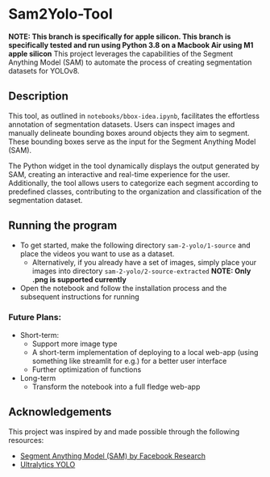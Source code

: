 # Sam2Yolo-Tool
**NOTE: This branch is specifically for apple silicon. This branch is specifically tested and run using Python 3.8 on a Macbook Air using M1 apple silicon**
This project leverages the capabilities of the Segment Anything Model (SAM) to automate the process of creating segmentation datasets for YOLOv8.

## Description

This tool, as outlined in `notebooks/bbox-idea.ipynb`, facilitates the effortless annotation of segmentation datasets. Users can inspect images and manually delineate bounding boxes around objects they aim to segment. These bounding boxes serve as the input for the Segment Anything Model (SAM).

The Python widget in the tool dynamically displays the output generated by SAM, creating an interactive and real-time experience for the user. Additionally, the tool allows users to categorize each segment according to predefined classes, contributing to the organization and classification of the segmentation dataset.

## Running the program

- To get started, make the following directory `sam-2-yolo/1-source` and place the videos you want to use as a dataset.
    - Alternatively, if you already have a set of images, simply place your images into directory `sam-2-yolo/2-source-extracted` **NOTE: Only .png is supported currently**
- Open the notebook and follow the installation process and the subsequent instructions for running

### Future Plans:
- Short-term:
    - Support more image type
    - A short-term implementation of deploying to a local web-app (using something like streamlit for e.g.) for a better user interface
    - Further optimization of functions
- Long-term
    - Transform the notebook into a full fledge web-app

## Acknowledgements

This project was inspired by and made possible through the following resources:

- [Segment Anything Model (SAM) by Facebook Research](https://github.com/facebookresearch/segment-anything/blob/main/README.md)
- [Ultralytics YOLO](https://github.com/ultralytics/yolov5)
